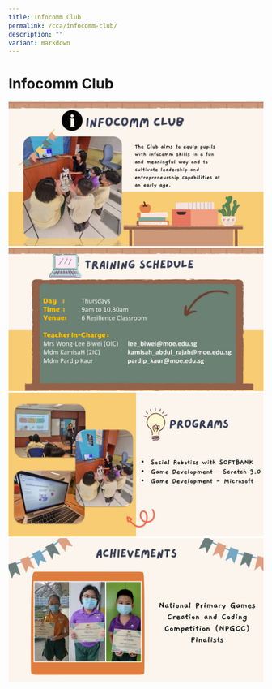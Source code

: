 ```yaml
---
title: Infocomm Club
permalink: /cca/infocomm-club/
description: ""
variant: markdown
---
```

# Infocomm Club

![](/images/CCAs/InfoCommClub/2024_InfoComm_Slide1.JPG)
![](/images/CCAs/InfoCommClub/InfoComm_Slide_2.jpg)
![](/images/CCAs/InfoCommClub/2024_InfoComm_Slide4.JPG)
![](/images/CCAs/InfoCommClub/2024_InfoComm_Slide5.JPG)